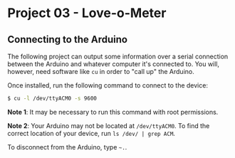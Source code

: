 # Project 03 - Love-o-Meter

## Connecting to the Arduino

The following project can output some information over a serial connection between the Arduino and whatever computer it's connected to. You will, however, need software like `cu` in order to "call up" the Arduino.

Once installed, run the following command to connect to the device:

```bash
$ cu -l /dev/ttyACM0 -s 9600
```

**Note 1**: It may be necessary to run this command with root permissions.

**Note 2**: Your Arduino may not be located at `/dev/ttyACM0`. To find the correct location of your device, run `ls /dev/ | grep ACM`.

To disconnect from the Arduino, type `~.`.
